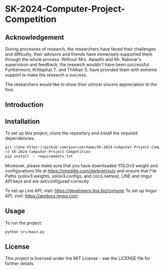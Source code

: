 # SK-2024-Computer-Project-Competition

## Acknowledgement

During processes of research, the researchers have faced their challenges and difficulty, their advisors and friends have immensely supported them through the whole process. Without Mrs. Awasthi and Mr. Raborar's supervision and feedback, the research wouldn't have been successful. Furthermore, Krittaphat T. and Thitikan S. have provided them with extreme support to make the research a success. 

The researchers would like to show their utmost sincere appreciation to the four.

## Introduction


## Installation
To set up this project, clone the repository and install the required dependencies:

```bash
git clone https://github.com/yourusername/SK-2024-Computer-Project-Competition.git
cd SK-2024-Computer-Project-Competition
pip install -r requirements.txt
```

Moreover, please make sure that you have downloaded YOLOv3 weight and configurations file at https://pjreddie.com/darknet/yolo and ensure that File Paths (yolov3.weights, yolov3.configs, and coco.names), LINE and Imgur API keys and are set/configured correctly.

To set up Line API, visit: https://developers.line.biz/console
To set up Imgur API, visit: https://apidocs.imgur.com
## Usage
To run the project:
```
python src/main.py
```
## License

This project is licensed under the MIT License - see the LICENSE file for further details.
